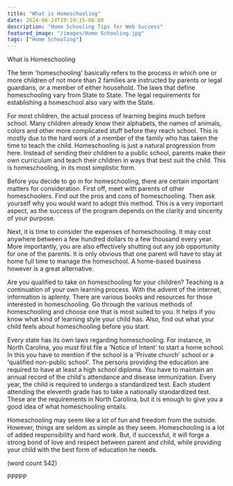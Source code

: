 ```yaml
---
title: "What is Homeschooling"
date: 2024-06-24T19:19:15-08:00
description: "Home Schooling Tips for Web Success"
featured_image: "/images/Home Schooling.jpg"
tags: ["Home Schooling"]
---
```


What is Homeschooling

The term 'homeschooling' basically refers to the process in which 
one or more children of not more than 2 families are instructed by 
parents or legal guardians, or a member of either household. The 
laws that define homeschooling vary from State to State. The legal 
requirements for establishing a homeschool also vary with the 
State. 

For most children, the actual process of learning begins much 
before school. Many children already know their alphabets, the 
names of animals, colors and other more complicated stuff before 
they reach school. This is mostly due to the hard work of a member 
of the family who has taken the time to teach the child. 
Homeschooling is just a natural progression from here. Instead of 
sending their children to a public school, parents make their own 
curriculum and teach their children in ways that best suit the 
child. This is homeschooling, in its most simplistic form.

Before you decide to go in for homeschooling, there are certain 
important matters for consideration. First off, meet with parents 
of other homeschoolers. Find out the pros and cons of 
homeschooling. Then ask yourself why you would want to adopt this 
method. This is a very important aspect, as the success of the 
program depends on the clarity and sincerity of your purpose.

Next, it is time to consider the expenses of homeschooling. It may 
cost anywhere between a few hundred dollars to a few thousand 
every year. More importantly, you are also effectively shutting 
out any job opportunity for one of the parents. It is only obvious 
that one parent will have to stay at home full time to manage the 
homeschool. A home-based business however is a great alternative.

Are you qualified to take on homeschooling for your children? 
Teaching is a continuation of your own learning process. With the 
advent of the internet, information is aplenty. There are various 
books and resources for those interested in homeschooling. Go 
through the various methods of homeschooling and choose one that 
is most suited to you. It helps if you know what kind of learning 
style your child has. Also, find out what your child feels about 
homeschooling before you start. 

Every state has its own laws regarding homeschooling. For 
instance, in North Carolina, you must first file a 'Notice of 
Intent' to start a home school. In this you have to mention if the 
school is a 'Private church' school or a 'qualified non-public 
school'. The persons providing the education are required to have 
at least a high school diploma. You have to maintain an annual 
record of the child's attendance and disease immunization. Every 
year, the child is required to undergo a standardized test. Each 
student attending the eleventh grade has to take a nationally 
standardized test. These are the requirements in North Carolina, 
but it is enough to give you a good idea of what homeschooling 
entails. 

Homeschooling may seem like a lot of fun and freedom from the 
outside. However, things are seldom as simple as they seem. 
Homeschooling is a lot of added responsibility and hard work. But, 
if successful, it will forge a strong bond of love and respect 
between parent and child, while providing your child with the best 
form of education he needs.


(word count 542)

PPPPP
